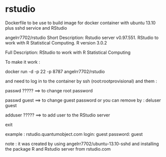 rstudio
=======

Dockerfile to be use to build image for docker container with ubuntu 13.10 plus sshd service and RStudio

angelrr7702/rstudio
Short Description:
Rstudio server v0.97.551.
RStudio to work with R Statistical Computing.
R version 3.0.2


Full Description:
RStudio to work with R Statistical Computing

To make it work :

docker run -d -p 22 -p 8787 angelrr7702/rstudio

and need to log in to the container by ssh (root:rootprovisional) and them :

passwd ????? ==> to change root password

passwd guest ==> to change guest password or you can remove by :  deluser guest

adduser ????? ==> to add user to the RStudio server

exit

example : rstudio.quantumobject.com login: guest password: guest

note : it was created by using angelrr7702/ubuntu-13.10-sshd and installing the package R and Rstudio server from rstudio.com
